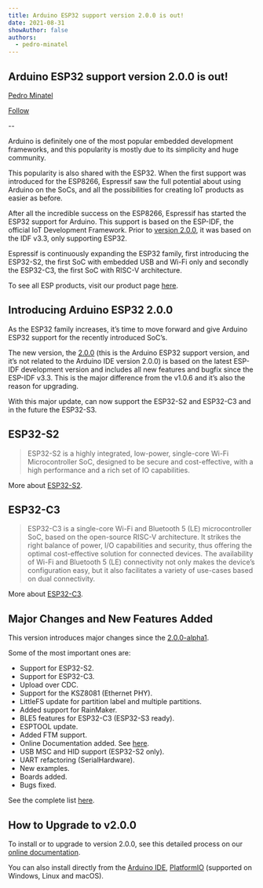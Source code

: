 ```yaml
---
title: Arduino ESP32 support version 2.0.0 is out!
date: 2021-08-31
showAuthor: false
authors: 
  - pedro-minatel
---
```

## Arduino ESP32 support version 2.0.0 is out!

[Pedro Minatel](https://medium.com/@minatel?source=post_page-----1b4de762228e--------------------------------)

[Follow](https://medium.com/m/signin?actionUrl=https%3A%2F%2Fmedium.com%2F_%2Fsubscribe%2Fuser%2Fea25448e3ab5&operation=register&redirect=https%3A%2F%2Fblog.espressif.com%2Farduino-esp32-support-version-2-0-0-is-out-1b4de762228e&user=Pedro+Minatel&userId=ea25448e3ab5&source=post_page-ea25448e3ab5----1b4de762228e---------------------post_header-----------)

--

Arduino is definitely one of the most popular embedded development frameworks, and this popularity is mostly due to its simplicity and huge community.

This popularity is also shared with the ESP32. When the first support was introduced for the ESP8266, Espressif saw the full potential about using Arduino on the SoCs, and all the possibilities for creating IoT products as easier as before.

After all the incredible success on the ESP8266, Espressif has started the ESP32 support for Arduino. This support is based on the ESP-IDF, the official IoT Development Framework. Prior to [version 2.0.0](https://github.com/espressif/arduino-esp32/releases/tag/2.0.0), it was based on the IDF v3.3, only supporting ESP32.

Espressif is continuously expanding the ESP32 family, first introducing the ESP32-S2, the first SoC with embedded USB and Wi-Fi only and secondly the ESP32-C3, the first SoC with RISC-V architecture.

To see all ESP products, visit our product page [here](https://products.espressif.com/).

## Introducing Arduino ESP32 2.0.0

As the ESP32 family increases, it’s time to move forward and give Arduino ESP32 support for the recently introduced SoC’s.

The new version, the [2.0.0](https://github.com/espressif/arduino-esp32/releases/tag/2.0.0) (this is the Arduino ESP32 support version, and it’s not related to the Arduino IDE version 2.0.0) is based on the latest ESP-IDF development version and includes all new features and bugfix since the ESP-IDF v3.3. This is the major difference from the v1.0.6 and it’s also the reason for upgrading.

With this major update, can now support the ESP32-S2 and ESP32-C3 and in the future the ESP32-S3.

## ESP32-S2

> ESP32-S2 is a highly integrated, low-power, single-core Wi-Fi Microcontroller SoC, designed to be secure and cost-effective, with a high performance and a rich set of IO capabilities.

More about [ESP32-S2](https://docs.espressif.com/projects/arduino-esp32/en/latest/boards/ESP32-S2-Saola-1.html).

## ESP32-C3

> ESP32-C3 is a single-core Wi-Fi and Bluetooth 5 (LE) microcontroller SoC, based on the open-source RISC-V architecture. It strikes the right balance of power, I/O capabilities and security, thus offering the optimal cost-effective solution for connected devices. The availability of Wi-Fi and Bluetooth 5 (LE) connectivity not only makes the device’s configuration easy, but it also facilitates a variety of use-cases based on dual connectivity.

More about [ESP32-C3](https://docs.espressif.com/projects/arduino-esp32/en/latest/boards/ESP32-C3-DevKitM-1.html).

## Major Changes and New Features Added

This version introduces major changes since the [2.0.0-alpha1](https://github.com/espressif/arduino-esp32/tree/2.0.0-alpha1).

Some of the most important ones are:

- Support for ESP32-S2.
- Support for ESP32-C3.
- Upload over CDC.
- Support for the KSZ8081 (Ethernet PHY).
- LittleFS update for partition label and multiple partitions.
- Added support for RainMaker.
- BLE5 features for ESP32-C3 (ESP32-S3 ready).
- ESPTOOL update.
- Added FTM support.
- Online Documentation added. See [here](https://docs.espressif.com/projects/arduino-esp32/en/latest/).
- USB MSC and HID support (ESP32-S2 only).
- UART refactoring (SerialHardware).
- New examples.
- Boards added.
- Bugs fixed.

See the complete list [here](https://github.com/espressif/arduino-esp32/releases).

## How to Upgrade to v2.0.0

To install or to upgrade to version 2.0.0, see this detailed process on our [online documentation](https://docs.espressif.com/projects/arduino-esp32/en/latest/installing.html#installing).

You can also install directly from the [Arduino IDE](https://www.arduino.cc/en/software), [PlatformIO](https://platformio.org/) (supported on Windows, Linux and macOS).
